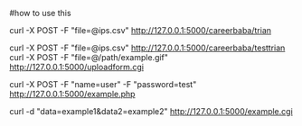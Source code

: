 #how to use this 

curl -X POST -F "file=@ips.csv"  http://127.0.0.1:5000/careerbaba/trian

curl -X POST -F "file=@ips.csv"  http://127.0.0.1:5000/careerbaba/testtrian
curl -X POST -F "file=@/path/example.gif" http://127.0.0.1:5000/uploadform.cgi

curl -X POST -F "name=user" -F "password=test" http://127.0.0.1:5000/example.php

curl -d "data=example1&data2=example2" http://127.0.0.1:5000/example.cgi

